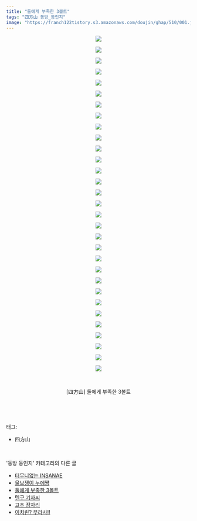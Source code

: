 ```yaml
---
title: "둘에게 부족한 3볼트"
tags: "四方山 동방_동인지"
image: "https://franch122tistory.s3.amazonaws.com/doujin/ghap/510/001.jpg"
---
```

<div class="article">
<p style="text-align: center; clear: none; float: none;"><img src="{{ site.imgserver8 }}/ghap/510/001.jpg"/></p>
<p style="text-align: center; clear: none; float: none;"><img src="{{ site.imgserver8 }}/ghap/510/002.jpg"/></p>
<p style="text-align: center; clear: none; float: none;"><img src="{{ site.imgserver8 }}/ghap/510/003.jpg"/></p>
<p style="text-align: center; clear: none; float: none;"><img src="{{ site.imgserver8 }}/ghap/510/004.jpg"/></p>
<p style="text-align: center; clear: none; float: none;"><img src="{{ site.imgserver8 }}/ghap/510/005.jpg"/></p>
<p style="text-align: center; clear: none; float: none;"><img src="{{ site.imgserver8 }}/ghap/510/006.jpg"/></p>
<p style="text-align: center; clear: none; float: none;"><img src="{{ site.imgserver8 }}/ghap/510/007.jpg"/></p>
<p style="text-align: center; clear: none; float: none;"><img src="{{ site.imgserver8 }}/ghap/510/008.jpg"/></p>
<p style="text-align: center; clear: none; float: none;"><img src="{{ site.imgserver8 }}/ghap/510/009.jpg"/></p>
<p style="text-align: center; clear: none; float: none;"><img src="{{ site.imgserver8 }}/ghap/510/010.jpg"/></p>
<p style="text-align: center; clear: none; float: none;"><img src="{{ site.imgserver8 }}/ghap/510/011.jpg"/></p>
<p style="text-align: center; clear: none; float: none;"><img src="{{ site.imgserver8 }}/ghap/510/012.jpg"/></p>
<p style="text-align: center; clear: none; float: none;"><img src="{{ site.imgserver8 }}/ghap/510/013.jpg"/></p>
<p style="text-align: center; clear: none; float: none;"><img src="{{ site.imgserver8 }}/ghap/510/014.jpg"/></p>
<p style="text-align: center; clear: none; float: none;"><img src="{{ site.imgserver8 }}/ghap/510/015.jpg"/></p>
<p style="text-align: center; clear: none; float: none;"><img src="{{ site.imgserver8 }}/ghap/510/016.jpg"/></p>
<p style="text-align: center; clear: none; float: none;"><img src="{{ site.imgserver8 }}/ghap/510/017.jpg"/></p>
<p style="text-align: center; clear: none; float: none;"><img src="{{ site.imgserver8 }}/ghap/510/018.jpg"/></p>
<p style="text-align: center; clear: none; float: none;"><img src="{{ site.imgserver8 }}/ghap/510/019.jpg"/></p>
<p style="text-align: center; clear: none; float: none;"><img src="{{ site.imgserver8 }}/ghap/510/020.jpg"/></p>
<p style="text-align: center; clear: none; float: none;"><img src="{{ site.imgserver8 }}/ghap/510/021.jpg"/></p>
<p style="text-align: center; clear: none; float: none;"><img src="{{ site.imgserver8 }}/ghap/510/022.jpg"/></p>
<p style="text-align: center; clear: none; float: none;"><img src="{{ site.imgserver8 }}/ghap/510/023.jpg"/></p>
<p style="text-align: center; clear: none; float: none;"><img src="{{ site.imgserver8 }}/ghap/510/024.jpg"/></p>
<p style="text-align: center; clear: none; float: none;"><img src="{{ site.imgserver8 }}/ghap/510/025.jpg"/></p>
<p style="text-align: center; clear: none; float: none;"><img src="{{ site.imgserver8 }}/ghap/510/026.jpg"/></p>
<p style="text-align: center; clear: none; float: none;"><img src="{{ site.imgserver8 }}/ghap/510/027.jpg"/></p>
<p style="text-align: center; clear: none; float: none;"><img src="{{ site.imgserver8 }}/ghap/510/028.jpg"/></p>
<p style="text-align: center; clear: none; float: none;"><img src="{{ site.imgserver8 }}/ghap/510/029.jpg"/></p>
<p style="text-align: center; clear: none; float: none;"><img src="{{ site.imgserver8 }}/ghap/510/030.jpg"/></p>
<p style="text-align: center; clear: none; float: none;"><img src="{{ site.imgserver8 }}/ghap/510/031.jpg"/></p>
<p style="text-align: center; clear: none; float: none;"><br/></p>
<p style="text-align: center; clear: none; float: none;">[四方山] 둘에게 부족한 3볼트</p>
<p><br/></p>
</div><br/>
<div class="tagTrail">
<p>태그: </p>
<ul>
<li>四方山</li>
</ul>
</div><br/>
<div class="another">
<p>'동방 동인지' 카테고리의 다른 글</p>
<ul>
<li><a href="/ghap_512">터무니없는 INSANAE</a></li>
<li><a href="/ghap_511">울보쟁이 누에쨩</a></li>
<li><a href="/ghap_510">둘에게 부족한 3볼트</a></li>
<li><a href="/ghap_509">텐구 기자씨</a></li>
<li><a href="/ghap_508">고추 잠자리</a></li>
<li><a href="/ghap_507">이치린? 무라사!!</a></li>
</ul>
</div><br/>
<div class="cb_module cb_fluid">
<div class="cb_wrt cb_profile">
</div><!-- commentList close -->
</div><br/>

